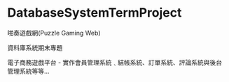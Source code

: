 # DatabaseSystemTermProject
啪奏遊戲網(Puzzle Gaming Web)


資料庫系統期末專題

電子商務遊戲平台 - 實作會員管理系統﹑結帳系統、訂單系統、評論系統與後台管理系統等等...
